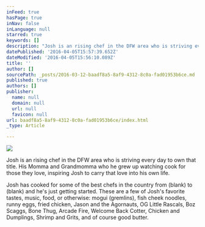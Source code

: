 ```yaml
---
inFeed: true
hasPage: true
inNav: false
inLanguage: null
starred: true
keywords: []
description: "Josh is an rising chef in the DFW area who is striving every day to own that title. \_His Momma and Grandmomma who he grew up watching cook for those they love, inspiring Josh to carry that love into his own life.\_"
datePublished: '2016-04-05T15:57:39.652Z'
dateModified: '2016-04-05T15:56:10.089Z'
title: ''
author: []
sourcePath: _posts/2016-03-12-baadf8a5-8af9-4312-8c0a-fad01953b6ce.md
published: true
authors: []
publisher:
  name: null
  domain: null
  url: null
  favicon: null
url: baadf8a5-8af9-4312-8c0a-fad01953b6ce/index.html
_type: Article

---
```

![](https://imgflo.herokuapp.com/graph/vahj1ThiexotieMo/82a1d29006106b38c0dcd606cc153428/passthrough.jpg?height=508&input=https%3A%2F%2Fs3-us-west-2.amazonaws.com%2Fthe-grid-img%2Fp%2Fc4ba05d4ecc6da9e2e07c058409bcfea72514bd8.jpg&width=750)

Josh is an rising chef in the DFW area who is striving every day to own that title.  His Momma and Grandmomma who he grew up watching cook for those they love, inspiring Josh to carry that love into his own life. 

Josh has cooked for some of the best chefs in the country from (blank) to (blank) and he's just getting started.  These are a few of Josh's favorite tastes, music, food, or otherwise: mogui (gremlins), fish cheek noodles, runny eggs, fried chicken, Jason and the Agornauts, OG Little Rascals, Boz Scaggs, Bone Thug, Arcade Fire, Welcome Back Cotter, Chicken and Dumplings, Shrimp and Grits, and of course good butter.